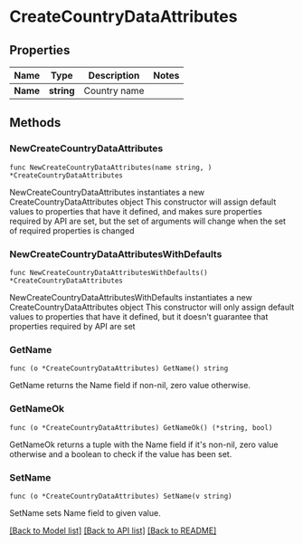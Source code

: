 # CreateCountryDataAttributes

## Properties

Name | Type | Description | Notes
------------ | ------------- | ------------- | -------------
**Name** | **string** | Country name | 

## Methods

### NewCreateCountryDataAttributes

`func NewCreateCountryDataAttributes(name string, ) *CreateCountryDataAttributes`

NewCreateCountryDataAttributes instantiates a new CreateCountryDataAttributes object
This constructor will assign default values to properties that have it defined,
and makes sure properties required by API are set, but the set of arguments
will change when the set of required properties is changed

### NewCreateCountryDataAttributesWithDefaults

`func NewCreateCountryDataAttributesWithDefaults() *CreateCountryDataAttributes`

NewCreateCountryDataAttributesWithDefaults instantiates a new CreateCountryDataAttributes object
This constructor will only assign default values to properties that have it defined,
but it doesn't guarantee that properties required by API are set

### GetName

`func (o *CreateCountryDataAttributes) GetName() string`

GetName returns the Name field if non-nil, zero value otherwise.

### GetNameOk

`func (o *CreateCountryDataAttributes) GetNameOk() (*string, bool)`

GetNameOk returns a tuple with the Name field if it's non-nil, zero value otherwise
and a boolean to check if the value has been set.

### SetName

`func (o *CreateCountryDataAttributes) SetName(v string)`

SetName sets Name field to given value.



[[Back to Model list]](../README.md#documentation-for-models) [[Back to API list]](../README.md#documentation-for-api-endpoints) [[Back to README]](../README.md)


